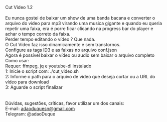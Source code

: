Cut Vídeo 1.2 <br />
<br />
Eu nunca gostei de baixar um show de uma banda bacana e converter o arquivo do vídeo para mp3
virando uma musica gigante e quando eu queria repetir uma faixa, era é porre ficar clicando na progress bar 
do player e achar o tempo correto da faixa.<br />
Perder tempo editando o vídeo ? Que nada.<br />
O Cut Vídeo faz isso dinamicamente e sem transtornos.
<br />
Configure as tags ID3 e as faixas no arquivo conf.json
<br />
Agora é possível baixar o vídeo ou audio sem baixar o arquivo completo
<br />
Como usar: <br />
Requer: ffmpeg, jq e youtube-dl instalado <br />
1: Inicie o script com: ./cut_video.sh <br />
2: Informe o path para o arquivo de vídeo que deseja cortar ou a URL do vídeo para download <br />
3: Aguarde o script finalizar <br />
<br />
<br />
Dúvidas, sugestões, críticas, favor utilizar um dos canais: <br />
E-mail: adaoduquesn@gmail.com <br />
Telegram: @adaoDuque <br />
